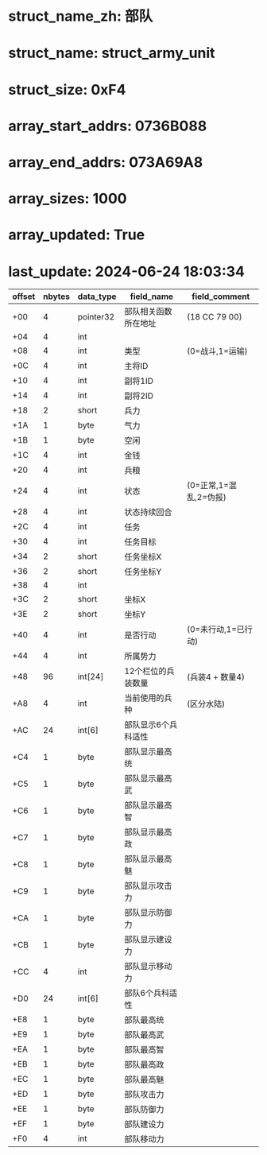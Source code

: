 # struct_name_zh: 部队
# struct_name: struct_army_unit
# struct_size: 0xF4
# array_start_addrs: 0736B088
# array_end_addrs: 073A69A8
# array_sizes: 1000
# array_updated: True
# last_update: 2024-06-24 18:03:34

| offset | nbytes | data_type | field_name           | field_comment          |
| ------ | ------ | --------- | -------------------- | ---------------------- |
| +00    | 4      | pointer32 | 部队相关函数所在地址 | (18 CC 79 00)          |
| +04    | 4      | int       |                      |                        |
| +08    | 4      | int       | 类型                 | (0=战斗,1=运输)        |
| +0C    | 4      | int       | 主将ID               |                        |
| +10    | 4      | int       | 副将1ID              |                        |
| +14    | 4      | int       | 副将2ID              |                        |
| +18    | 2      | short     | 兵力                 |                        |
| +1A    | 1      | byte      | 气力                 |                        |
| +1B    | 1      | byte      | 空闲                 |                        |
| +1C    | 4      | int       | 金钱                 |                        |
| +20    | 4      | int       | 兵粮                 |                        |
| +24    | 4      | int       | 状态                 | (0=正常,1=混乱,2=伪报) |
| +28    | 4      | int       | 状态持续回合         |                        |
| +2C    | 4      | int       | 任务                 |                        |
| +30    | 4      | int       | 任务目标             |                        |
| +34    | 2      | short     | 任务坐标X            |                        |
| +36    | 2      | short     | 任务坐标Y            |                        |
| +38    | 4      | int       |                      |                        |
| +3C    | 2      | short     | 坐标X                |                        |
| +3E    | 2      | short     | 坐标Y                |                        |
| +40    | 4      | int       | 是否行动             | (0=未行动,1=已行动)    |
| +44    | 4      | int       | 所属势力             |                        |
| +48    | 96     | int[24]   | 12个栏位的兵装数量   | (兵装4 + 数量4)        |
| +A8    | 4      | int       | 当前使用的兵种       | (区分水陆)             |
| +AC    | 24     | int[6]    | 部队显示6个兵科适性  |                        |
| +C4    | 1      | byte      | 部队显示最高统       |                        |
| +C5    | 1      | byte      | 部队显示最高武       |                        |
| +C6    | 1      | byte      | 部队显示最高智       |                        |
| +C7    | 1      | byte      | 部队显示最高政       |                        |
| +C8    | 1      | byte      | 部队显示最高魅       |                        |
| +C9    | 1      | byte      | 部队显示攻击力       |                        |
| +CA    | 1      | byte      | 部队显示防御力       |                        |
| +CB    | 1      | byte      | 部队显示建设力       |                        |
| +CC    | 4      | int       | 部队显示移动力       |                        |
| +D0    | 24     | int[6]    | 部队6个兵科适性      |                        |
| +E8    | 1      | byte      | 部队最高统           |                        |
| +E9    | 1      | byte      | 部队最高武           |                        |
| +EA    | 1      | byte      | 部队最高智           |                        |
| +EB    | 1      | byte      | 部队最高政           |                        |
| +EC    | 1      | byte      | 部队最高魅           |                        |
| +ED    | 1      | byte      | 部队攻击力           |                        |
| +EE    | 1      | byte      | 部队防御力           |                        |
| +EF    | 1      | byte      | 部队建设力           |                        |
| +F0    | 4      | int       | 部队移动力           |                        |
